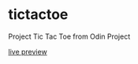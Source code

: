# tictactoe
Project Tic Tac Toe from Odin Project

[live preview](https://ashluchowa.github.io/tictactoe/)
